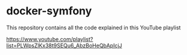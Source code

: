 # docker-symfony

This repository contains all the code explained in this YouTube playlist 

https://www.youtube.com/playlist?list=PLWpsZlKx38t9SEQu6_AbzBoHeQbApIcjJ
